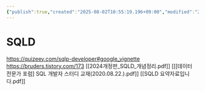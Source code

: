 ```yaml
---
{"publish":true,"created":"2025-08-02T10:55:19.196+09:00","modified":"2025-08-09T15:13:13.425+09:00","cssclasses":""}
---
```


# SQLD


https://quizeey.com/sqlp-developer#google_vignette
https://bruders.tistory.com/173
[[2024개정판_SQLD_개념정리.pdf]]
[[[데이터 전문가 포럼] SQL 개발자 스터디 교재(2020.08.22.).pdf]]
[[SQLD 요약자료입니다.pdf]]